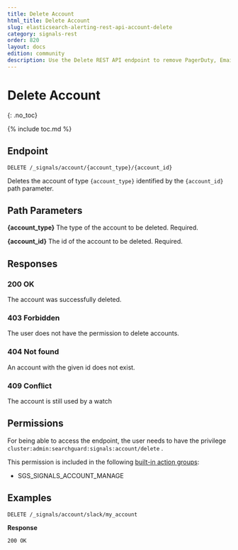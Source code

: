 ```yaml
---
title: Delete Account
html_title: Delete Account
slug: elasticsearch-alerting-rest-api-account-delete
category: signals-rest
order: 820
layout: docs
edition: community
description: Use the Delete REST API endpoint to remove PagerDuty, Email, Slack and Webhook connectors by ID.
---
```


<!--- Copyright 2020 floragunn GmbH -->

# Delete Account
{: .no_toc}

{% include toc.md %}


## Endpoint

```
DELETE /_signals/account/{account_type}/{account_id}
```

Deletes the account of type `{account_type}` identified by the `{account_id}` path parameter. 


## Path Parameters

**{account_type}** The type of the account to be deleted. Required.

**{account_id}** The id of the account to be deleted. Required.

## Responses

### 200 OK

The account was successfully deleted.

### 403 Forbidden

The user does not have the permission to delete accounts. 

### 404 Not found

An account with the given id does not exist.

### 409 Conflict

The account is still used by a watch

## Permissions

For being able to access the endpoint, the user needs to have the privilege `cluster:admin:searchguard:signals:account/delete` .

This permission is included in the following [built-in action groups](security_permissions.md):

* SGS\_SIGNALS\_ACCOUNT\_MANAGE

## Examples

```
DELETE /_signals/account/slack/my_account
```


**Response**

```
200 OK
```
